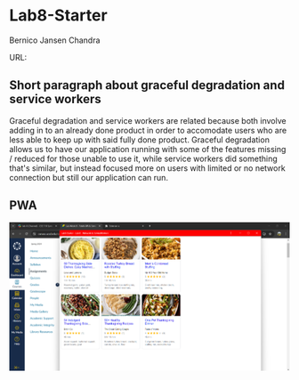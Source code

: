 # Lab8-Starter

Bernico Jansen Chandra

URL: 

## Short paragraph about graceful degradation and service workers
Graceful degradation and service workers are related because both involve adding in to an already done product in order to accomodate users who are less able to keep up with said fully done product. Graceful degradation allows us to have our application running with some of the features missing / reduced for those unable to use it, while service workers did something that's similar, but instead focused more on users with limited or no network connection but still our application can run.


## PWA
![pwa](./pwa.png)


